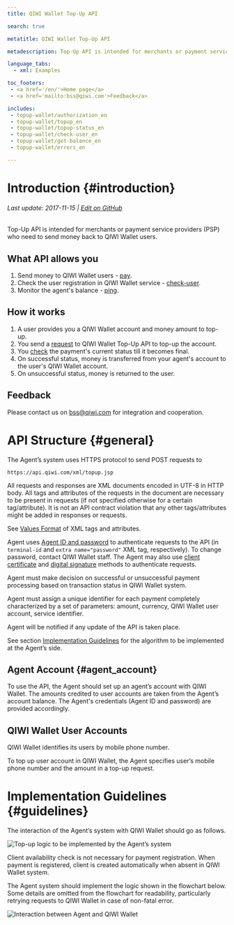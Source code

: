 ```yaml
---
title: QIWI Wallet Top-Up API

search: true

metatitle: QIWI Wallet Top-Up API

metadescription: Top-Up API is intended for merchants or payment service providers (PSP) who need to send money back to their customers' QIWI Wallets.

language_tabs:
  - xml: Examples

toc_footers:
 - <a href='/en/'>Home page</a>
 - <a href='mailto:bss@qiwi.com'>Feedback</a>

includes:
 - topup-wallet/authorization_en
 - topup-wallet/topup_en
 - topup-wallet/topup-status_en
 - topup-wallet/check-user_en
 - topup-wallet/get-balance_en
 - topup-wallet/errors_en

---
```


# Introduction {#introduction}

###### Last update: 2017-11-15 | [Edit on GitHub](https://github.com/QIWI-API/topup-wallet-doc/blob/master/topup_en.html.md)

Top-Up API is intended for merchants or payment service providers (PSP) who need to send money back to QIWI Wallet users.

## What API allows you

1. Send money to QIWI Wallet users - [pay](#payment).
2. Check the user registration in QIWI Wallet service - [check-user](#check-user).
3. Monitor the agent's balance - [ping](#get-balance).

## How it works

1. A user provides you a QIWI Wallet account and money amount to top-up.
2. You send a [request](#payment) to QIWI Wallet Top-Up API to top-up the account.
3. You [check](#status) the payment's current status till it becomes final.
4. On successful status, money is transferred from your agent's account to the user's QIWI Wallet account.
5. On unsuccessful status, money is returned to the user.

## Feedback

Please contact us on <a href="mailto:bss@qiwi.com">bss@qiwi.com</a> for integration and cooperation.

# API Structure {#general}

The Agent’s system uses HTTPS protocol to send POST requests to

`https://api.qiwi.com/xml/topup.jsp`

All requests and responses are XML documents encoded in UTF-8 in HTTP body. All tags and attributes of the requests in the document are necessary to be present in requests (if not specified otherwise for a certain tag/attribute). It is not an API contract violation that any other tags/attributes might be added in responses or requests.

See [Values Format](#params-types) of XML tags and attributes.

Agent uses [Agent ID and password](#agent_account) to authenticate requests to the API (in `terminal-id` and `extra name="password"` XML tag, respectively). To change password, contact QIWI Wallet staff. The Agent may also use [client certificate](#cert) and [digital signature](#sign) methods to authenticate requests.

Agent must make decision on successful or unsuccessful payment processing based on transaction status in QIWI Wallet system.

Agent must assign a unique identifier for each payment completely characterized by a set of parameters: amount, currency, QIWI Wallet user account, service identifier.

Agent will be notified if any update of the API is taken place.

See section [Implementation Guidelines](#guidelines) for the algorithm to be implemented at the Agent’s side.

## Agent Account {#agent_account}

To use the API, the Agent should set up an agent’s account with QIWI Wallet. The amounts credited to user accounts are taken from the Agent’s account balance. The Agent's credentials (Agent ID and password) are provided accordingly.

## QIWI Wallet User Accounts

QIWI Wallet identifies its users by mobile phone number.

To top up user account in QIWI Wallet, the Agent specifies user’s mobile phone number and the amount in a top-up request.

# Implementation Guidelines {#guidelines}

The interaction of the Agent’s system with QIWI Wallet should go as follows.

![Top-up logic to be implemented by the Agent’s system](/images/topup_flow_en.png)

<aside class="notice">Client availability check is not necessary for payment registration. When payment is registered, client is created automatically when absent in QIWI Wallet system.</aside>

The Agent system should implement the logic shown in the flowchart below. Some details are omitted from the flowchart for readability, particularly retrying requests to QIWI Wallet in case of non-fatal error.

![Interaction between Agent and QIWI Wallet](/images/topup_en.png)
